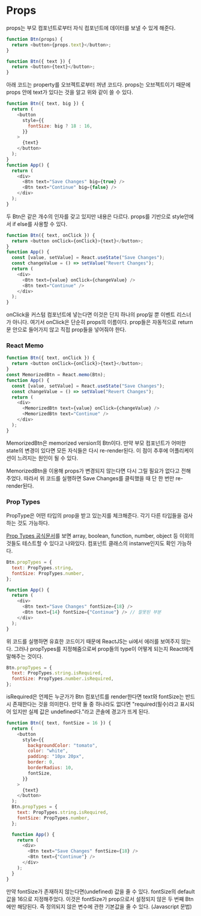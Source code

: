 # Props

props는 부모 컴포넌트로부터 자식 컴포넌트에 데이터를 보낼 수 있게 해준다.

```js
function Btn(props) {
  return <button>{props.text}</button>;
}
```

```js
function Btn({ text }) {
  return <button>{text}</button>;
}
```

아래 코드는 property를 오브젝트로부터 꺼낸 코드다. props는 오브젝트이기 때문에 props 안에 text가 있다는 것을 알고 위와 같이 쓸 수 있다.

```js
function Btn({ text, big }) {
  return (
    <button
      style={{
        fontSize: big ? 18 : 16,
      }}
    >
      {text}
    </button>
  );
}
function App() {
  return (
    <div>
      <Btn text="Save Changes" big={true} />
      <Btn text="Continue" big={false} />
    </div>
  );
}
```

두 Btn은 같은 개수의 인자를 갖고 있지만 내용은 다르다. props를 기반으로 style안에서 if else를 사용할 수 있다.

```js
function Btn({ text, onClick }) {
  return <button onClick={onClick}>{text}</button>;
}
function App() {
  const [value, setValue] = React.useState("Save Changes");
  const changeValue = () => setValue("Revert Changes");
  return (
    <div>
      <Btn text={value} onClick={changeValue} />
      <Btn text="Continue" />
    </div>
  );
}
```

onClick을 커스텀 컴포넌트에 넣는다면 이것은 단지 하나의 prop일 뿐 이벤트 리스너가 아니다. 여기서 onClick은 단순히 props의 이름이다. prop들은 자동적으로 return문 안으로 들어가지 않고 직접 prop들을 넣어줘야 한다.

### React Memo

```js
function Btn({ text, onClick }) {
  return <button onClick={onClick}>{text}</button>;
}
const MemorizedBtn = React.memo(Btn);
function App() {
  const [value, setValue] = React.useState("Save Changes");
  const changeValue = () => setValue("Revert Changes");
  return (
    <div>
      <MemorizedBtn text={value} onClick={changeValue} />
      <MemorizedBtn text="Continue" />
    </div>
  );
}
```

MemorizedBtn은 memorized version의 Btn이다.
만약 부모 컴포넌트가 어떠한 state의 변경이 있다면 모든 자식들은 다시 re-render된다. 이 점이 추후에 어플리케이션이 느려지는 원인이 될 수 있다.

MemorizedBtn을 이용해 props가 변경되지 않는다면 다시 그릴 필요가 없다고 전해주었다.
따라서 위 코드를 실행하면 Save Changes를 클릭했을 때 단 한 번만 re-render된다.





<div id="2"></div>


### Prop Types

PropType은 어떤 타입의 prop을 받고 있는지를 체크해준다. 각기 다른 타입들을 검사하는 것도 가능하다.

[Prop Types 공식문서](https://ko.reactjs.org/docs/typechecking-with-proptypes.html)를 보면 array, boolean, function, number, object 등 이외의 것들도 테스트할 수 있다고 나와있다. 컴포넌트 클래스의 instanve인지도 확인 가능하다.

```js
Btn.propTypes = {
  text: PropTypes.string,
  fontSize: PropTypes.number,
};

function App() {
  return (
    <div>
      <Btn text="Save Changes" fontSize={18} />
      <Btn text={14} fontSize={"Continue"} /> // 잘못된 부분
    </div>
  );
}
```

위 코드를 실행하면 유효한 코드이기 때문에 ReactJS는 ui에서 에러를 보여주지 않는다. 그러나 propTypes를 지정해줌으로써 prop들의 type이 어떻게 되는지 React에게 말해주는 것이다.

```js
Btn.propTypes = {
  text: PropTypes.string.isRequired,
  fontSize: PropTypes.number.isRequired,
};
```

isRequired은 언제든 누군가가 Btn 컴포넌트를 render한다면 text와 fontSize는 반드시 존재한다는 것을 의미한다.
만약 둘 중 하나라도 없다면 "required(필수)라고 표시되어 있지만 실제 값은 undefined다."라고 콘솔에 경고가 뜨게 된다.

```js
function Btn({ text, fontSize = 16 }) {
  return (
    <button
      style={{
        backgroundColor: "tomato",
        color: "white",
        padding: "10px 20px",
        border: 0,
        borderRadius: 10,
        fontSize,
      }}
    >
      {text}
    </button>
  );
  Btn.propTypes = {
    text: PropTypes.string.isRequired,
    fontSize: PropTypes.number,
  };

  function App() {
    return (
      <div>
        <Btn text="Save Changes" fontSize={18} />
        <Btn text={"Continue"} />
      </div>
    );
  }
}
```

만약 fontSize가 존재하지 않는다면(undefined) 값을 줄 수 있다. fontSize의 default값을 16으로 지정해주었다. 이것은 fontSize가 prop으로서 설정되지 않은 두 번째 Btn에만 해당된다.
즉 정의되지 않은 변수에 관한 기본값을 줄 수 있다. (Javascript 문법)
